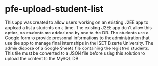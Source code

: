# pfe-upload-student-list
This app was created to allow users working on an existing J2EE app to appload a list a students on a time. The existing J2EE app don't allow this option, so students are added one by one to the DB.
The students use a Google form to provide presonnal informations to the administration that use the app to manage final internships in the ISET Bizerte University.
The admin dispose of a Google Sheets file containing the registred students. This file must be converted to a JSON file before using this solution to upload the content to the MySQL DB.
